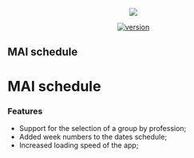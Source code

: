 <p align="center">
  <img src="https://sun9-63.userapi.com/c855332/v855332619/13ce50/EbRagDHif5U.jpg">
</p>
<p align="center">
  <a href="https://github.com/DieTime/MAI"><img src="https://img.shields.io/badge/version-1.1.0-yellow.svg" alt="version"></a>
</p>
  <h2>MAI schedule</h2>

# MAI schedule

### Features
- Support for the selection of a group by profession;
- Added week numbers to the dates schedule;
- Increased loading speed of the app;
